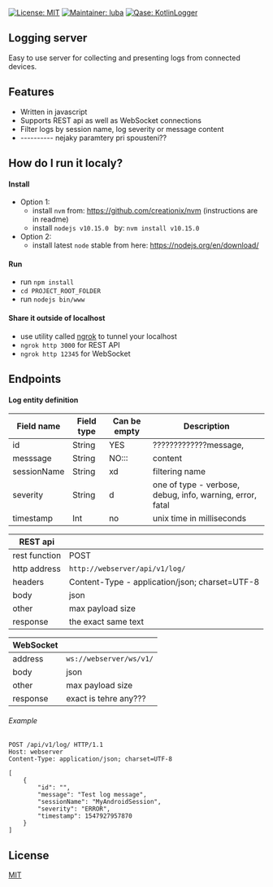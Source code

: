 [![License: MIT](https://img.shields.io/badge/License-MIT-yellow.svg)](https://opensource.org/licenses/MIT)
[![Maintainer: luba](https://img.shields.io/badge/Maintainer-luba-blue.svg)](mailto:lubos.helcl@quanti.cz)
[![Qase: KotlinLogger](https://img.shields.io/badge/Qase-LoggingServer-ff69b4.svg)](https://github.com/Qase/LoggingServer)

## Logging server

Easy to use server for collecting and presenting logs from connected devices.

## Features
* Written in javascript
* Supports REST api as well as WebSocket connections
* Filter logs by session name, log severity or message content
* ---------- nejaky paramtery pri spousteni??

## How do I run it localy?

#### Install

* Option 1:
	* install `nvm` from: https://github.com/creationix/nvm (instructions are in readme)
    * install `nodejs v10.15.0 ` by: `nvm install v10.15.0`
* Option 2:
    * install latest `node` stable from here: https://nodejs.org/en/download/

#### Run

* run `npm install`
* `cd PROJECT_ROOT_FOLDER`
* run `nodejs bin/www`

#### Share it outside of localhost

* use utility called [ngrok](https://ngrok.com/) to tunnel your localhost
* `ngrok http 3000` for REST API
* `ngrok http 12345` for WebSocket

## Endpoints

#### Log entity definition
| Field name  | Field type | Can be empty | Description                                               |
|-------------|------------|--------------|-----------------------------------------------------------|
| id          | String     | YES          | ?????????????message,                                     |
| messsage    | String     | NO:::        | content                                                   |
| sessionName | String     | xd           | filtering name                                            |
| severity    | String     | d            | one of type - verbose, debug, info, warning, error, fatal |
| timestamp   | Int        | no           | unix time in milliseconds                                 |

| REST api      |                                                |
|---------------|------------------------------------------------|
| rest function | POST                                           |
| http address  | `http://webserver/api/v1/log/`                 |
| headers       | Content-Type - application/json; charset=UTF-8 |
| body          | json                                           |
| other         | max payload size                               |
| response      | the exact same text                            |

| WebSocket     |                                                |
|---------------|------------------------------------------------|
| address       | `ws://webserver/ws/v1/`                        |
| body          | json                                           |
| other         | max payload size                               |
| response      | exact      is tehre any???                     |

###### Example
```
POST /api/v1/log/ HTTP/1.1
Host: webserver
Content-Type: application/json; charset=UTF-8

[
    {
        "id": "",
        "message": "Test log message",
        "sessionName": "MyAndroidSession",
        "severity": "ERROR",
        "timestamp": 1547927957870
    }
]
```

## License
[MIT](https://github.com/nishanths/license/blob/master/LICENSE)
